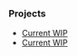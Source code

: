 ---
---

### Projects

* [Current WIP](pub/timeline/index.html)
* [Current WIP](pub/surf+paddle/index.html)